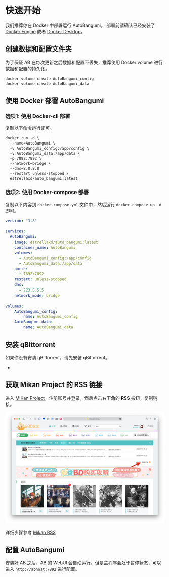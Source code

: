# 快速开始

我们推荐你在 Docker 中部署运行 AutoBangumi。
部署前请确认已经安装了 [Docker Engine][docker-engine] 或者 [Docker Desktop][docker-desktop]。

## 创建数据和配置文件夹

为了保证 AB 在每次更新之后数据和配置不丢失，推荐使用 Docker volume 进行数据和配置的持久化。

```shell
docker volume create AutoBangumi_config
docker volume create AutoBangumi_data
```
## 使用 Docker 部署 AutoBangumi

### 选项1: 使用 Docker-cli 部署

复制以下命令运行即可。

```shell
docker run -d \
  --name=AutoBangumi \
  -v AutoBangumi_config:/app/config \
  -v AutoBangumi_data:/app/data \
  -p 7892:7892 \
  --network=bridge \
  --dns=8.8.8.8
  --restart unless-stopped \
  estrellaxd/auto_bangumi:latest

```

### 选项2: 使用 Docker-compose 部署

复制以下内容到 `docker-compose.yml` 文件中，然后运行 `docker-compose up -d` 即可。

```yaml
version: "3.8"

services:
  AutoBangumi:
    image: estrellaxd/auto_bangumi:latest
    container_name: AutoBangumi
    volumes:
      - AutoBangumi_config:/app/config
      - AutoBangumi_data:/app/data
    ports:
      - 7892:7892
    restart: unless-stopped
    dns:
      - 223.5.5.5
    network_mode: bridge

volumes:
    AutoBangumi_config:
        name: AutoBangumi_config
    AutoBangumi_data:
        name: AutoBangumi_data
```

## 安装 qBittorrent

如果你没有安装 qBittorrent，请先安装 qBittorrent。

- 

## 获取 Mikan Project 的 RSS 链接

进入 [MiKan Project][mikan-project]，注册账号并登录，然后点击右下角的 **RSS** 按钮，复制链接。

![mikan-rss](../image/rss/rss-token.png)


详细步骤参考 [Mikan RSS][config-rss]





## 配置 AutoBangumi

安装好 AB 之后，AB 的 WebUI 会自动运行，但是主程序会处于暂停状态，可以进入 `http://abhost:7892` 进行配置。




[docker-engine]: https://docs.docker.com/engine/install/
[docker-desktop]: https://www.docker.com/products/docker-desktop
[config-rss]: ../config/rss
[mikan-project]: https://mikanani.me/